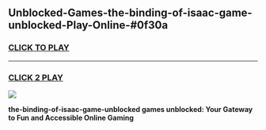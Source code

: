 
## Unblocked-Games-the-binding-of-isaac-game-unblocked-Play-Online-#0f30a
<h3>
<a href="https://premium.freeplayer.one?title=the-binding-of-isaac-game-unblocked&ref=24F">CLICK TO PLAY</a></h3>
<hr>

<h3>
<a href="https://premium.freeplayer.one?title=the-binding-of-isaac-game-unblocked&ref=24F">CLICK 2 PLAY</a>
  
</h3>

<a href="https://premium.freeplayer.one?title=the-binding-of-isaac-game-unblocked&ref=24F/"><img src="https://clearcache.store/games.png"></a>


**the-binding-of-isaac-game-unblocked games unblocked: Your Gateway to Fun and Accessible Online Gaming**
